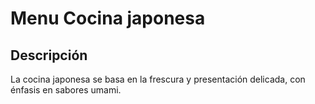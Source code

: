 # Menu Cocina japonesa

## Descripción
La cocina japonesa se basa en la frescura y presentación delicada, con énfasis en sabores umami.



